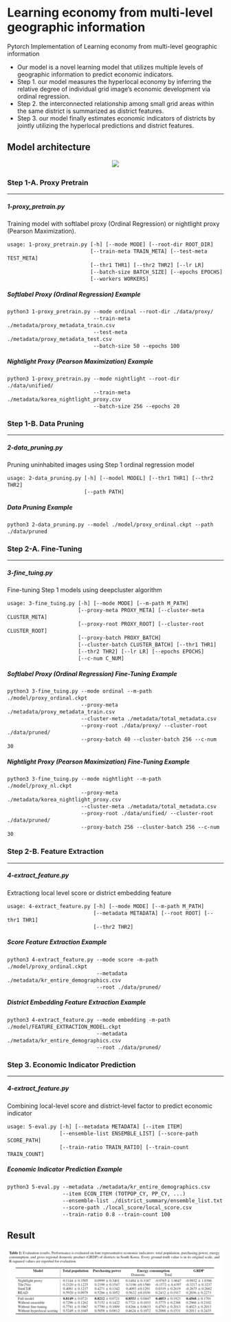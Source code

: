 # Learning economy from multi-level geographic information

Pytorch Implementation of Learning economy from multi-level geographic information
* Our model is a novel learning model that utilizes multiple levels of geographic information to predict economic indicators.
* Step 1. our model measures the hyperlocal economy by inferring the relative degree of individual grid image’s economic development via ordinal regression.
* Step 2. the interconnected relationship among small grid areas within the same district is summarized as district features.
* Step 3. our model finally estimates economic indicators of districts by jointly utilizing the hyperlocal predictions and district features.

## Model architecture ##
<center><img src="./fig/aaai_model_v4.jpg"> </center>

### Step 1-A. Proxy Pretrain
* * *
##### 1-proxy_pretrain.py
Training model with softlabel proxy (Ordinal Regression) or nightlight proxy (Pearson Maximization).

```
usage: 1-proxy_pretrain.py [-h] [--mode MODE] [--root-dir ROOT_DIR]
                           [--train-meta TRAIN_META] [--test-meta TEST_META]
                           [--thr1 THR1] [--thr2 THR2] [--lr LR]
                           [--batch-size BATCH_SIZE] [--epochs EPOCHS]
                           [--workers WORKERS]
```

##### Softlabel Proxy (Ordinal Regression) Example
```
python3 1-proxy_pretrain.py --mode ordinal --root-dir ./data/proxy/ 
                            --train-meta ./metadata/proxy_metadata_train.csv
                            --test-meta ./metadata/proxy_metadata_test.csv
                            --batch-size 50 --epochs 100 
```
##### Nightlight Proxy (Pearson Maximization) Example
```
python3 1-proxy_pretrain.py --mode nightlight --root-dir ./data/unified/ 
                            --train-meta ./metadata/korea_nightlight_proxy.csv
                            --batch-size 256 --epochs 20 
```
### Step 1-B. Data Pruning
* * *
##### 2-data_pruning.py
Pruning uninhabited images using Step 1 ordinal regression model
```
usage: 2-data_pruning.py [-h] [--model MODEL] [--thr1 THR1] [--thr2 THR2]
                         [--path PATH]
```
##### Data Pruning Example
```
python3 2-data_pruning.py --model ./model/proxy_ordinal.ckpt --path ./data/pruned
```

### Step 2-A. Fine-Tuning
* * *
##### 3-fine_tuing.py
Fine-tuning Step 1 models using deepcluster algorithm
```
usage: 3-fine_tuing.py [-h] [--mode MODE] [--m-path M_PATH]
                       [--proxy-meta PROXY_META] [--cluster-meta CLUSTER_META]
                       [--proxy-root PROXY_ROOT] [--cluster-root CLUSTER_ROOT]
                       [--proxy-batch PROXY_BATCH]
                       [--cluster-batch CLUSTER_BATCH] [--thr1 THR1]
                       [--thr2 THR2] [--lr LR] [--epochs EPOCHS]
                       [--c-num C_NUM]
```
##### Softlabel Proxy (Ordinal Regression) Fine-Tuning Example
```
python3 3-fine_tuing.py --mode ordinal --m-path ./model/proxy_ordinal.ckpt 
                        --proxy-meta ./metadata/proxy_metadata_train.csv
                        --cluster-meta ./metadata/total_metadata.csv
                        --proxy-root ./data/proxy/ --cluster-root ./data/pruned/
                        --proxy-batch 40 --cluster-batch 256 --c-num 30
```

##### Nightlight Proxy (Pearson Maximization) Fine-Tuning Example
```
python3 3-fine_tuing.py --mode nightlight --m-path ./model/proxy_nl.ckpt 
                        --proxy-meta ./metadata/korea_nightlight_proxy.csv
                        --cluster-meta ./metadata/total_metadata.csv
                        --proxy-root ./data/unified/ --cluster-root ./data/pruned/
                        --proxy-batch 256 --cluster-batch 256 --c-num 30
```
### Step 2-B. Feature Extraction
* * *
##### 4-extract_feature.py
Extractiong local level score or district embedding feature
```
usage: 4-extract_feature.py [-h] [--mode MODE] [--m-path M_PATH]
                            [--metadata METADATA] [--root ROOT] [--thr1 THR1]
                            [--thr2 THR2]
```

##### Score Feature Extraction Example
```
python3 4-extract_feature.py --mode score -m-path ./model/proxy_ordinal.ckpt
                             --metadata ./metadata/kr_entire_demographics.csv
                             --root ./data/pruned/
```                             
##### District Embedding Feature Extraction Example
```
python3 4-extract_feature.py --mode embedding -m-path ./model/FEATURE_EXTRACTION_MODEL.ckpt
                             --metadata ./metadata/kr_entire_demographics.csv
                             --root ./data/pruned/
```                             
### Step 3. Economic Indicator Prediction
* * *
##### 4-extract_feature.py
Combining local-level score and district-level factor to predict economic indicator 
```
usage: 5-eval.py [-h] [--metadata METADATA] [--item ITEM]
                 [--ensemble-list ENSEMBLE_LIST] [--score-path SCORE_PATH]
                 [--train-ratio TRAIN_RATIO] [--train-count TRAIN_COUNT]
```
#####  Economic Indicator Prediction Example
```
python3 5-eval.py --metadata ./metadata/kr_entire_demographics.csv
                  --item ECON_ITEM (TOTPOP_CY, PP_CY, ...)
                  --ensemble-list ./district_summary/ensemble_list.txt
                  --score-path ./local_score/local_score.csv
                  --train-ratio 0.8 --train-count 100
```
## Result ##
<center><img src="./fig/result.png"> </center>


